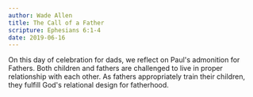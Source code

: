 ```yaml
---
author: Wade Allen
title: The Call of a Father
scripture: Ephesians 6:1-4
date: 2019-06-16
---
```


On this day of celebration for dads, we reflect on Paul's admonition for Fathers. Both children and fathers are challenged to live in proper relationship with each other. As fathers appropriately train their children, they fulfill God's relational design for fatherhood.
